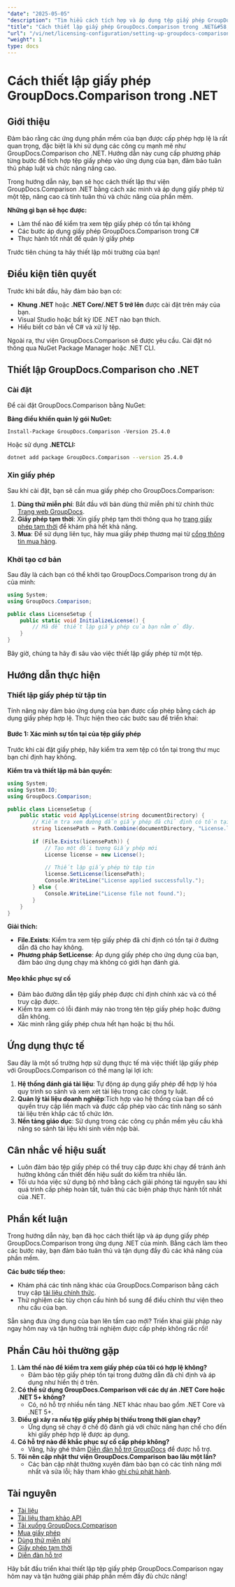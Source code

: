 ```yaml
---
"date": "2025-05-05"
"description": "Tìm hiểu cách tích hợp và áp dụng tệp giấy phép GroupDocs.Comparison vào các ứng dụng .NET của bạn để phần mềm có chức năng và tuân thủ liền mạch."
"title": "Cách thiết lập giấy phép GroupDocs.Comparison trong .NET&#58; Hướng dẫn từng bước"
"url": "/vi/net/licensing-configuration/setting-up-groupdocs-comparison-license-net/"
"weight": 1
type: docs
---
```

# Cách thiết lập giấy phép GroupDocs.Comparison trong .NET

## Giới thiệu

Đảm bảo rằng các ứng dụng phần mềm của bạn được cấp phép hợp lệ là rất quan trọng, đặc biệt là khi sử dụng các công cụ mạnh mẽ như GroupDocs.Comparison cho .NET. Hướng dẫn này cung cấp phương pháp từng bước để tích hợp tệp giấy phép vào ứng dụng của bạn, đảm bảo tuân thủ pháp luật và chức năng nâng cao.

Trong hướng dẫn này, bạn sẽ học cách thiết lập thư viện GroupDocs.Comparison .NET bằng cách xác minh và áp dụng giấy phép từ một tệp, nâng cao cả tính tuân thủ và chức năng của phần mềm.

**Những gì bạn sẽ học được:**
- Làm thế nào để kiểm tra xem tệp giấy phép có tồn tại không
- Các bước áp dụng giấy phép GroupDocs.Comparison trong C#
- Thực hành tốt nhất để quản lý giấy phép

Trước tiên chúng ta hãy thiết lập môi trường của bạn!

## Điều kiện tiên quyết

Trước khi bắt đầu, hãy đảm bảo bạn có:
- **Khung .NET** hoặc **.NET Core/.NET 5 trở lên** được cài đặt trên máy của bạn.
- Visual Studio hoặc bất kỳ IDE .NET nào bạn thích.
- Hiểu biết cơ bản về C# và xử lý tệp.

Ngoài ra, thư viện GroupDocs.Comparison sẽ được yêu cầu. Cài đặt nó thông qua NuGet Package Manager hoặc .NET CLI.

## Thiết lập GroupDocs.Comparison cho .NET

### Cài đặt

Để cài đặt GroupDocs.Comparison bằng NuGet:

**Bảng điều khiển quản lý gói NuGet:**
```shell
Install-Package GroupDocs.Comparison -Version 25.4.0
```
Hoặc sử dụng **.NETCLI:**
```bash
dotnet add package GroupDocs.Comparison --version 25.4.0
```

### Xin giấy phép

Sau khi cài đặt, bạn sẽ cần mua giấy phép cho GroupDocs.Comparison:
1. **Dùng thử miễn phí**: Bắt đầu với bản dùng thử miễn phí từ chính thức [Trang web GroupDocs](https://releases.groupdocs.com/comparison/net/).
2. **Giấy phép tạm thời**: Xin giấy phép tạm thời thông qua họ [trang giấy phép tạm thời](https://purchase.groupdocs.com/temporary-license/) để khám phá hết khả năng.
3. **Mua**: Để sử dụng liên tục, hãy mua giấy phép thương mại từ [cổng thông tin mua hàng](https://purchase.groupdocs.com/buy).

### Khởi tạo cơ bản

Sau đây là cách bạn có thể khởi tạo GroupDocs.Comparison trong dự án của mình:

```csharp
using System;
using GroupDocs.Comparison;

public class LicenseSetup {
    public static void InitializeLicense() {
        // Mã để thiết lập giấy phép của bạn nằm ở đây.
    }
}
```

Bây giờ, chúng ta hãy đi sâu vào việc thiết lập giấy phép từ một tệp.

## Hướng dẫn thực hiện

### Thiết lập giấy phép từ tập tin

Tính năng này đảm bảo ứng dụng của bạn được cấp phép bằng cách áp dụng giấy phép hợp lệ. Thực hiện theo các bước sau để triển khai:

#### Bước 1: Xác minh sự tồn tại của tệp giấy phép

Trước khi cài đặt giấy phép, hãy kiểm tra xem tệp có tồn tại trong thư mục bạn chỉ định hay không.

**Kiểm tra và thiết lập mã bản quyền:**
```csharp
using System;
using System.IO;
using GroupDocs.Comparison;

public class LicenseSetup {
    public static void ApplyLicense(string documentDirectory) {
        // Kiểm tra xem đường dẫn giấy phép đã chỉ định có tồn tại không
        string licensePath = Path.Combine(documentDirectory, "License.lic");
        
        if (File.Exists(licensePath)) {
            // Tạo một đối tượng Giấy phép mới
            License license = new License();
            
            // Thiết lập giấy phép từ tập tin
            license.SetLicense(licensePath);
            Console.WriteLine("License applied successfully.");
        } else {
            Console.WriteLine("License file not found.");
        }
    }
}
```

**Giải thích:**
- **File.Exists**: Kiểm tra xem tệp giấy phép đã chỉ định có tồn tại ở đường dẫn đã cho hay không.
- **Phương pháp SetLicense**: Áp dụng giấy phép cho ứng dụng của bạn, đảm bảo ứng dụng chạy mà không có giới hạn đánh giá.

#### Mẹo khắc phục sự cố

- Đảm bảo đường dẫn tệp giấy phép được chỉ định chính xác và có thể truy cập được.
- Kiểm tra xem có lỗi đánh máy nào trong tên tệp giấy phép hoặc đường dẫn không.
- Xác minh rằng giấy phép chưa hết hạn hoặc bị thu hồi.

## Ứng dụng thực tế

Sau đây là một số trường hợp sử dụng thực tế mà việc thiết lập giấy phép với GroupDocs.Comparison có thể mang lại lợi ích:
1. **Hệ thống đánh giá tài liệu**: Tự động áp dụng giấy phép để hợp lý hóa quy trình so sánh và xem xét tài liệu trong các công ty luật.
2. **Quản lý tài liệu doanh nghiệp**:Tích hợp vào hệ thống của bạn để có quyền truy cập liền mạch và được cấp phép vào các tính năng so sánh tài liệu trên khắp các tổ chức lớn.
3. **Nền tảng giáo dục**: Sử dụng trong các công cụ phần mềm yêu cầu khả năng so sánh tài liệu khi sinh viên nộp bài.

## Cân nhắc về hiệu suất

- Luôn đảm bảo tệp giấy phép có thể truy cập được khi chạy để tránh ảnh hưởng không cần thiết đến hiệu suất do kiểm tra nhiều lần.
- Tối ưu hóa việc sử dụng bộ nhớ bằng cách giải phóng tài nguyên sau khi quá trình cấp phép hoàn tất, tuân thủ các biện pháp thực hành tốt nhất của .NET.

## Phần kết luận

Trong hướng dẫn này, bạn đã học cách thiết lập và áp dụng giấy phép GroupDocs.Comparison trong ứng dụng .NET của mình. Bằng cách làm theo các bước này, bạn đảm bảo tuân thủ và tận dụng đầy đủ các khả năng của phần mềm. 

**Các bước tiếp theo:**
- Khám phá các tính năng khác của GroupDocs.Comparison bằng cách truy cập [tài liệu chính thức](https://docs.groupdocs.com/comparison/net/).
- Thử nghiệm các tùy chọn cấu hình bổ sung để điều chỉnh thư viện theo nhu cầu của bạn.

Sẵn sàng đưa ứng dụng của bạn lên tầm cao mới? Triển khai giải pháp này ngay hôm nay và tận hưởng trải nghiệm được cấp phép không rắc rối!

## Phần Câu hỏi thường gặp

1. **Làm thế nào để kiểm tra xem giấy phép của tôi có hợp lệ không?**
   - Đảm bảo tệp giấy phép tồn tại trong đường dẫn đã chỉ định và áp dụng như hiển thị ở trên.
2. **Có thể sử dụng GroupDocs.Comparison với các dự án .NET Core hoặc .NET 5+ không?**
   - Có, nó hỗ trợ nhiều nền tảng .NET khác nhau bao gồm .NET Core và .NET 5+.
3. **Điều gì xảy ra nếu tệp giấy phép bị thiếu trong thời gian chạy?**
   - Ứng dụng sẽ chạy ở chế độ đánh giá với chức năng hạn chế cho đến khi giấy phép hợp lệ được áp dụng.
4. **Có hỗ trợ nào để khắc phục sự cố cấp phép không?**
   - Vâng, hãy ghé thăm [Diễn đàn hỗ trợ GroupDocs](https://forum.groupdocs.com/c/comparison/) để được hỗ trợ.
5. **Tôi nên cập nhật thư viện GroupDocs.Comparison bao lâu một lần?**
   - Các bản cập nhật thường xuyên đảm bảo bạn có các tính năng mới nhất và sửa lỗi; hãy tham khảo [ghi chú phát hành](https://releases.groupdocs.com/comparison/net/).

## Tài nguyên
- [Tài liệu](https://docs.groupdocs.com/comparison/net/)
- [Tài liệu tham khảo API](https://reference.groupdocs.com/comparison/net/)
- [Tải xuống GroupDocs.Comparison](https://releases.groupdocs.com/comparison/net/)
- [Mua giấy phép](https://purchase.groupdocs.com/buy)
- [Dùng thử miễn phí](https://releases.groupdocs.com/comparison/net/)
- [Giấy phép tạm thời](https://purchase.groupdocs.com/temporary-license/)
- [Diễn đàn hỗ trợ](https://forum.groupdocs.com/c/comparison/)

Hãy bắt đầu triển khai thiết lập tệp giấy phép GroupDocs.Comparison ngay hôm nay và tận hưởng giải pháp phần mềm đầy đủ chức năng!